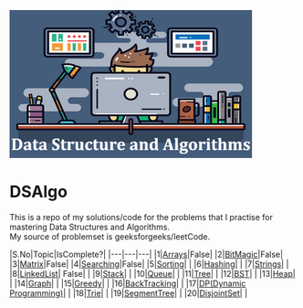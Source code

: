 ![DSA.png](src/main/resources/DSA.png)

# DSAlgo

This is a repo of my solutions/code for the problems that I practise for
mastering Data Structures and Algorithms.  
My source of problemset is geeksforgeeks/leetCode.

|S.No|Topic|IsComplete?| |---|---|---|
|1|[Arrays](src/main/java/surya/practice/geeks/arrays/README.md)|False|
|2|[BitMagic](src/main/java/surya/practice/geeks/bitmagic/README.md)|False|
|3|[Matrix](src/main/java/surya/practice/geeks/matrix/README.md)|False|
|4|[Searching]()|False| |5|[Sorting]()| | |6|[Hashing]()| |
|7|[Strings]()| | |8|[LinkedList]()| False| | |9|[Stack]()| |
|10|[Queue]()| | |11|[Tree]()| | |12|[BST]()| | |13|[Heap]()| |
|14|[Graph]()| | |15|[Greedy]()| | |16|[BackTracking]()| |
|17|[DP(Dynamic Programming)]()| | |18|[Trie]()| | |19|[SegmentTree]()|
| |20|[DisjointSet]()| |


